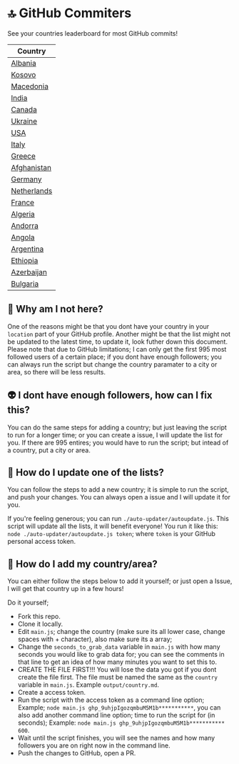 # 🔝 GitHub Commiters

See your countries leaderboard for most GitHub commits!

|Country|
|-------|
|[Albania](output/albania.md)|
|[Kosovo](output/kosovo.md)|
|[Macedonia](output/macedonia.md)|
|[India](output/india.md)|
|[Canada](output/canada.md)|
|[Ukraine](output/ukraine.md)|
|[USA](output/usa,united+states,united+states+of+america,america.md)|
|[Italy](output/italy.md)|
|[Greece](output/greece.md)|
|[Afghanistan](output/afghanistan.md)|
|[Germany](output/germany.md)|
|[Netherlands](output/netherlands.md)|
|[France](output/france.md)|
|[Algeria](output/algeria.md)|
|[Andorra](output/andorra,andorra-la-vella,santa-coloma,la-margineda,engolasters.md)|
|[Angola](output/angola,luanda,cabinda,huambo,lubango,kuito,malanje,lobito,benguela.md)|
|[Argentina](output/argentina.md)|
|[Ethiopia](output/addis+ababa,ethiopia.md)|
|[Azerbaijan](output/azerbaijan.md)|
|[Bulgaria](output/sofia,bulgaria.md)|

## 🤔 Why am I not here?

One of the reasons might be that you dont have your country in your `location` part of your GitHub profile. Another might be that the list might not be updated to the latest time, to update it, look futher down this document. Please note that due to GitHub limitations; I can only get the first 995 most followed users of a certain place; if you dont have enough followers; you can always run the script but change the country paramater to a city or area, so there will be less results.

## 👽 I dont have enough followers, how can I fix this?

You can do the same steps for adding a country; but just leaving the script to run for a longer time; or you can create a issue, I will update the list for you. If there are 995 entires; you would have to run the script; but intead of a country, put a city or area.

## 🚨 How do I update one of the lists?

You can follow the steps to add a new country; it is simple to run the script, and push your changes. You can always open a issue and I will update it for you.

If you're feeling generous; you can run `./auto-updater/autoupdate.js`. This script will update all the lists, it will benefit everyone! You run it like this: `node ./auto-updater/autoupdate.js token`; where `token` is your GitHub personal access token.

## 📕 How do I add my country/area?

You can either follow the steps below to add it yourself; or just open a Issue, I will get that country up in a few hours!

Do it yourself;

- Fork this repo.
- Clone it locally.
- Edit `main.js`; change the country (make sure its all lower case, change spaces with + character), also make sure its a array;
- Change the `seconds_to_grab_data` variable in `main.js` with how many seconds you would like to grab data for; you can see the comments in that line to get an idea of how many minutes you want to set this to.
- CREATE THE FILE FIRST!!! You will lose the data you got if you dont create the file first. The file must be named the same as the `country` variable in `main.js`. Example `output/country.md`.
- Create a access token.
- Run the script with the access token as a command line option; Example; `node main.js ghp_9uhjpIgozqmbuM5M1b***********`, you can also add another command line option; time to run the script for (in seconds); Example: `node main.js ghp_9uhjpIgozqmbuM5M1b*********** 600`.
- Wait until the script finishes, you will see the names and how many followers you are on right now in the command line.
- Push the changes to GitHub, open a PR.
